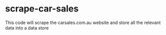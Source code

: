 # scrape-car-sales
This code will scrape the carsales.com.au website and store all the relevant data into a data store
